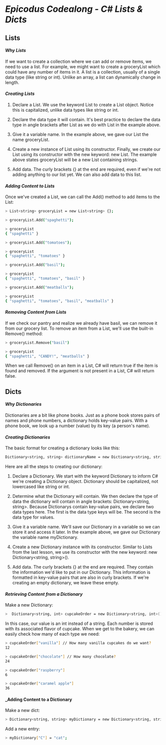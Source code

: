 
# _Epicodus Codealong - C# Lists & Dicts_

## Lists

#### _Why Lists_
If we want to create a collection where we can add or remove items, we need to use a list. For example, we might want to create a groceryList which could have any number of items in it. A list is a collection, usually of a single data type (like string or int). Unlike an array, a list can dynamically change in length.

#### _Creating Lists_
1. Declare a List. We use the keyword List to create a List object. Notice this is capitalized, unlike data types like string or int.

2. Declare the data type it will contain. It's best practice to declare the data type in angle brackets after List as we do with List<string> in the example above.

3. Give it a variable name. In the example above, we gave our List the name groceryList.

4. Create a new instance of List using its constructor. Finally, we create our List using its constructor with the new keyword: new List<string>. The example above states groceryList will be a new List containing strings.

5. Add data. The curly brackets {} at the end are required, even if we're not adding anything to our list yet. We can also add data to this list.

#### _Adding Content to Lists_
Once we've created a List, we can call the Add() method to add items to the List:
```sh
> List<string> groceryList = new List<string> {};

> groceryList.Add("spaghetti");

> groceryList
{ "spaghetti" }

> groceryList.Add("tomatoes");

> groceryList
{ "spaghetti", "tomatoes" }

> groceryList.Add("basil");

> groceryList
{ "spaghetti", "tomatoes", "basil" }

> groceryList.Add("meatballs");

> groceryList
{ "spaghetti", "tomatoes", "basil", "meatballs" }
```

#### _Removing Content from Lists_
If we check our pantry and realize we already have basil, we can remove it from our grocery list. To remove an item from a List, we'll use the built-in Remove() method:
```sh
> groceryList.Remove("basil")

> groceryList
{ "spaghetti", "CANDY!", "meatballs" }
```
When we call Remove() on an item in a List, C# will return true if the item is found and removed. If the argument is not present in a List, C# will return false.

## Dicts

#### _Why Dictionaries_
Dictionaries are a bit like phone books. Just as a phone book stores pairs of names and phone numbers, a dictionary holds key-value pairs. With a phone book, we look up a number (value) by its key (a person's name).

#### _Creating Dictionaries_
The basic format for creating a dictionary looks like this:
```sh
Dictionary<string, string> dictionaryName = new Dictionary<string, string>() {};
```

Here are all the steps to creating our dictionary:

1. Declare a Dictionary. We start with the keyword Dictionary to inform C# we're creating a Dictionary object. Dictionary should be capitalized, not lowercased like string or int.

2. Determine what the Dictionary will contain. We then declare the type of data the dictionary will contain in angle brackets: Dictionary<string, string>. Because Dictionarys contain key-value pairs, we declare two data types here. The first is the data type keys will be. The second is the data type for values.

3. Give it a variable name. We'll save our Dictionary in a variable so we can store it and access it later. In the example above, we gave our Dictionary the variable name myDictionary.

4. Create a new Dictionary instance with its constructor. Similar to Lists from the last lesson, we use its constructor with the new keyword: new Dictionary<string, string>().

5. Add data. The curly brackets {} at the end are required. They contain the information we'd like to put in our Dictionary. This information is formatted in key-value pairs that are also in curly brackets. If we're creating an empty dictionary, we leave these empty.

#### _Retrieving Content from a Dictionary_
Make a new Dictionary:
```sh
>  Dictionary<string, int> cupcakeOrder = new Dictionary<string, int>() { {"vanilla", 12}, {"chocolate", 24}, {"raspberry", 6}, {"caramel apple", 36} };
```
In this case, our value is an int instead of a string. Each number is stored with its associated flavor of cupcake. When we get to the bakery, we can easily check how many of each type we need:
```sh
> cupcakeOrder["vanilla"] // How many vanilla cupcakes do we want?
12

> cupcakeOrder["chocolate"] // How many chocolate?
24

> cupcakeOrder["raspberry"]
6

> cupcakeOrder["caramel apple"]
36
```
#### _Adding Content to a Dictionary
Make a new dict:
```sh
> Dictionary<string, string> myDictionary = new Dictionary<string, string>() { {"A", "apple"}, {"B", "bear"} };
```
Add a new entry:
```sh
> myDictionary["C"] = "cat";
```
